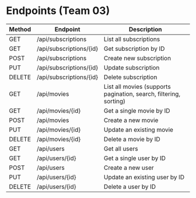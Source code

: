 # Endpoints (Team 03)

| Method | Endpoint          | Description       |
|--------|------------------|-------------------|
| GET    | /api/subscriptions       | List all subscriptions |
| GET    | /api/subscriptions/{id}  | Get subscription by ID |
| POST   | /api/subscriptions       | Create new subscription |
| PUT    | /api/subscriptions/{id}  | Update subscription    |
| DELETE | /api/subscriptions/{id}  | Delete subscription    |
| GET    | /api/movies         | List all movies (supports pagination, search, filtering, sorting) |
| GET    | /api/movies/{id}    | Get a single movie by ID                                     |
| POST   | /api/movies         | Create a new movie                                           |
| PUT    | /api/movies/{id}    | Update an existing movie                                     |
| DELETE | /api/movies/{id}    | Delete a movie by ID                                         |
| GET    | /api/users          | Get all users                                |
| GET    | /api/users/{id}     | Get a single user by ID                      |
| POST   | /api/users          | Create a new user                            |
| PUT    | /api/users/{id}     | Update an existing user by ID                |
| DELETE | /api/users/{id}     | Delete a user by ID                          |

